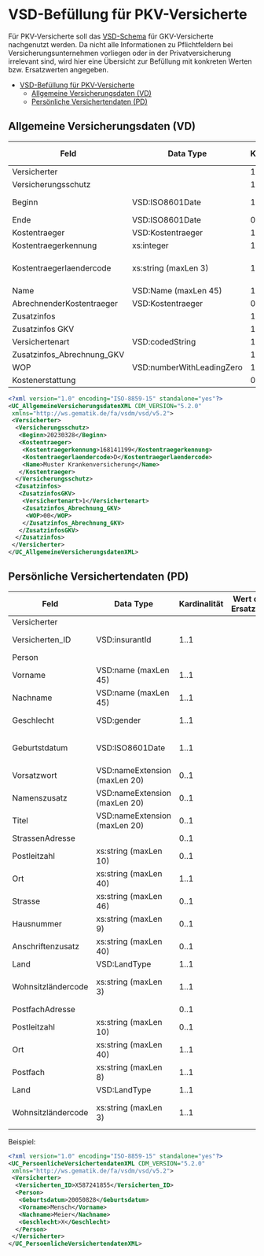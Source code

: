 # VSD-Befüllung für PKV-Versicherte

Für PKV-Versicherte soll das [VSD-Schema](https://github.com/gematik/api-telematik/blob/OPB4/fa/vsds/Schema_VSD.xsd) für GKV-Versicherte nachgenutzt werden. Da nicht alle Informationen zu Pflichtfeldern bei Versicherungsunternehmen vorliegen oder in der Privatversicherung irrelevant sind, wird hier eine Übersicht zur Befüllung mit konkreten Werten bzw. Ersatzwerten angegeben.

- [VSD-Befüllung für PKV-Versicherte](#vsd-befüllung-für-pkv-versicherte)
  - [Allgemeine Versicherungsdaten (VD)](#allgemeine-versicherungsdaten-vd)
  - [Persönliche Versichertendaten (PD)](#persönliche-versichertendaten-pd)

## Allgemeine Versicherungsdaten (VD)

| Feld | Data Type | Kardinalität | Wert oder Ersatzwert | Kommentar |
| ---- | --------- | ------------ | -------------------- | --------- |
| Versicherter | |  1..1 | | |
| Versicherungsschutz | | 1..1 | | |
| Beginn | VSD:ISO8601Date | 1..1 | [Aktuelles Datum] | Beginn des Versicherungsschutzes (hier: Leistungsanspruch) |
| Ende | VSD:ISO8601Date | 0..1  |  | nicht relevant |
| Kostentraeger | VSD:Kostentraeger | 1..1 | | |
| Kostentraegerkennung | xs:integer | 1..1  |  | Kostentraeger des Versicherten (Institutionskennzeichen (IK)) |
| Kostentraegerlaendercode | xs:string (maxLen 3) | 1..1  |  | Kostentraegerlaendercode (siehe Anlage 8 (Staatsangehörigkeit und Länderkennzeichen für Auslandsanschriften) zur DEÜV, siehe www.gkv-datenaustausch.de/arbeitgeber/deuev/gemeinsame_rundschreiben/gemeinsame_rundschreiben.jsp) |
| Name | VSD:Name (maxLen 45) | 1..1 | |  Gibt den Namen der Instiution/Organisation an|
| AbrechnenderKostentraeger | VSD:Kostentraeger | 0..1| | nicht relevant |
| Zusatzinfos | |  1..1 | | |
| Zusatzinfos GKV | |  1..1 | | |
| Versichertenart | VSD:codedString | 1..1 | 1 | nicht relevant |
| Zusatzinfos_Abrechnung_GKV  | | 1..1 | | |
| WOP | VSD:numberWithLeadingZero | 1..1 | 00 | nicht relevant |
| Kostenerstattung  | | 0..1 | | nicht relevant |

```xml
<?xml version="1.0" encoding="ISO-8859-15" standalone="yes"?>
<UC_AllgemeineVersicherungsdatenXML CDM_VERSION="5.2.0"
 xmlns="http://ws.gematik.de/fa/vsdm/vsd/v5.2">
 <Versicherter>
  <Versicherungsschutz>
   <Beginn>20230328</Beginn>
   <Kostentraeger>
    <Kostentraegerkennung>168141199</Kostentraegerkennung>
    <Kostentraegerlaendercode>D</Kostentraegerlaendercode>
    <Name>Muster Krankenversicherung</Name>
   </Kostentraeger>
  </Versicherungsschutz>
  <Zusatzinfos>
   <ZusatzinfosGKV>
    <Versichertenart>1</Versichertenart>
    <Zusatzinfos_Abrechnung_GKV>
     <WOP>00</WOP>
    </Zusatzinfos_Abrechnung_GKV>
   </ZusatzinfosGKV>
  </Zusatzinfos>
 </Versicherter>
</UC_AllgemeineVersicherungsdatenXML>
```

## Persönliche Versichertendaten (PD)

| Feld | Data Type | Kardinalität | Wert oder Ersatzwert | Kommentar |
| ---- | --------- | ------------ | -------------------- | --------- |
| Versicherter | | | | |
Versicherten_ID | VSD:insurantId | 1..1 | | Die Versicherten-ID ist der 10-stellige unveraenderliche Teil der 30-stelligen Krankenversichertennummer (KVNR)|
| Person | | | | |
| Vorname | VSD:name (maxLen 45) | 1..1 |  | Alle Vornamen der Person (max. 5) durch Leerzzeichen oder Bindestrich getrennt."|
| Nachname | VSD:name (maxLen 45) | 1..1 |  | Nachnamen der Person |
| Geschlecht | VSD:gender | 1..1 | | Gibt das Geschlecht des Versicherten an.<br />("M" = maennlich, "W" = weiblich, "X" = unbestimmt, "D" = divers)|
| Geburtstdatum | VSD:ISO8601Date | 1..1 |  | Geburtsdatum.<br />**Hinweis:** Mindestens das Geburtsjahr MUSS immer gefuellt werden. Ist es nicht zu ermitteln, ist „00“ bzw. „0000“ zulässig|
| Vorsatzwort | VSD:nameExtension (maxLen 20) | 0..1 |  | siehe KBV_PR_FOR_Patient|
| Namenszusatz | VSD:nameExtension (maxLen 20) | 0..1 |  | siehe KBV_PR_FOR_Patient|
| Titel | VSD:nameExtension (maxLen 20) | 0..1 |  | siehe KBV_PR_FOR_Patient|
| StrassenAdresse |  | 0..1 | | |
| Postleitzahl | xs:string (maxLen 10) | 0..1 |  | siehe KBV_PR_FOR_Patient|
| Ort | xs:string (maxLen 40) | 1..1 |  |  siehe KBV_PR_FOR_Patient|
| Strasse | xs:string (maxLen 46) | 0..1 |  |  siehe KBV_PR_FOR_Patient|
| Hausnummer | xs:string (maxLen 9) | 0..1 | |  siehe KBV_PR_FOR_Patient |
| Anschriftenzusatz | xs:string (maxLen 40) | 0..1 |  |  siehe KBV_PR_FOR_Patient|
| Land | VSD:LandType | 1..1 | | |
| Wohnsitzländercode | xs:string (maxLen 3) | 1..1 |  | Laendercode (siehe Anlage 8 (Staatsangehörigkeit und Länderkennzeichen für Auslandsanschriften) zur DEÜV, siehe www.gkv-datenaustausch.de/arbeitgeber/deuev/gemeinsame_rundschreiben/gemeinsame_rundschreiben.jsp)|
| PostfachAdresse | | 0..1 | | |
| Postleitzahl | xs:string (maxLen 10) | 0..1 |  | siehe KBV_PR_FOR_Patient|
| Ort | xs:string (maxLen 40) | 1..1 |  | siehe KBV_PR_FOR_Patient|
| Postfach | xs:string (maxLen 8) | 1..1 |  | siehe KBV_PR_FOR_Patient|
| Land | VSD:LandType | 1..1 | | |
| Wohnsitzländercode | xs:string (maxLen 3) | 1..1 |  | Laendercode (siehe Anlage 8 (Staatsangehörigkeit und Länderkennzeichen für Auslandsanschriften) zur DEÜV, siehe www.gkv-datenaustausch.de/arbeitgeber/deuev/gemeinsame_rundschreiben/gemeinsame_rundschreiben.jsp)|

Beispiel:

```xml
<?xml version="1.0" encoding="ISO-8859-15" standalone="yes"?>
<UC_PersoenlicheVersichertendatenXML CDM_VERSION="5.2.0"
 xmlns="http://ws.gematik.de/fa/vsdm/vsd/v5.2">
 <Versicherter>
  <Versicherten_ID>X587241855</Versicherten_ID>
  <Person>
   <Geburtsdatum>20050828</Geburtsdatum>
   <Vorname>Mensch</Vorname>
   <Nachname>Meier</Nachname>
   <Geschlecht>X</Geschlecht>
  </Person>
 </Versicherter>
</UC_PersoenlicheVersichertendatenXML>
```
